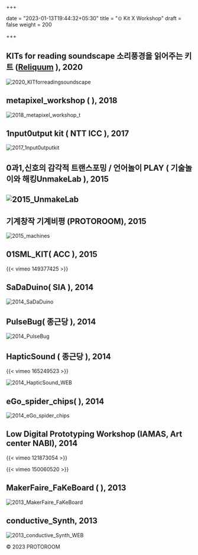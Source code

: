 +++

date = "2023-01-13T19:44:32+05:30"
title = "⊙ Kit X Workshop"
draft = false
weight = 200

+++



<!--more-->

## KITs for reading soundscape 소리풍경을 읽어주는 키트 ([Reliquum](https://reliquum.co.kr/archives/author/reliquum) ), 2020

![2020_KITforreadingsoundscape](2020_KITforreadingsoundscape.jpg)

## metapixel_workshop ( ), 2018

![2018_metapixel_workshop_t](2018_metapixel_workshop_t.png)

## 1nput0utput kit ( NTT ICC ), 2017

![2017_1nput0utputkit](2017_1nput0utputkit.png)



## 0과1,신호의 감각적 트랜스포밍 / 언어놀이 PLAY ( 기술놀이와 해킹UnmakeLab ), 2015

## ![2015_UnmakeLab](2015_UnmakeLab.jpg)



## 기계창작 기계비평 (PROTOROOM), 2015

![2015_machines](2015_machines.jpg)



## 01SML_KIT( ACC ), 2015

 {{< vimeo 149377425 >}}



## SaDaDuino( SIA ), 2014

![2014_SaDaDuino](2014_SaDaDuino.png)



## PulseBug( 종근당 ), 2014

![2014_PulseBug](2014_PulseBug.jpg)



## HapticSound ( 종근당 ), 2014

 {{< vimeo 165249523 >}}

![2014_HapticSound_WEB](2014_HapticSound_WEB.jpg)



## eGo_spider_chips(  ), 2014

![2014_eGo_spider_chips](2014_eGo_spider_chips.jpg)

## Low Digital Prototyping Workshop (IAMAS, Art center NABI), 2014

 {{< vimeo 121873054 >}}

 {{< vimeo 150060520 >}}

## MakerFaire_FaKeBoard ( ), 2013

![2013_MakerFaire_FaKeBoard](2013_MakerFaire_FaKeBoard.png)



## conductive_Synth, 2013

![2013_conductive_Synth_WEB](2013_conductive_Synth_WEB.jpg)





© 2023 PROTOROOM
